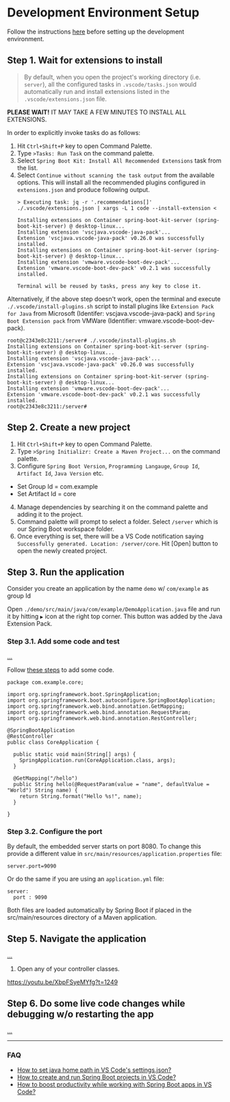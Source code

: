 # Development Environment Setup

Follow the instructions [here](../README.md) before setting up the development environment.

## Step 1. Wait for extensions to install

> By default, when you open the project's working directory (i.e. `server`), all the configured tasks in `.vscode/tasks.json` would automatically run and install extensions listed in the `.vscode/extensions.json` file.

__PLEASE WAIT!__ IT MAY TAKE A FEW MINUTES TO INSTALL ALL EXTENSIONS.

In order to explicitly invoke tasks do as follows:

1. Hit `Ctrl+Shift+P` key to open Command Palette.
2. Type `>Tasks: Run Task` on the command palette.
3. Select `Spring Boot Kit: Install All Recommended Extensions` task from the list.
4. Select `Continue without scanning the task output` from the available options. This will install all the recommended plugins configured in `extensions.json` and produce following output.
    ```
    > Executing task: jq -r '.recommendations[]' ./.vscode/extensions.json | xargs -L 1 code --install-extension <

    Installing extensions on Container spring-boot-kit-server (spring-boot-kit-server) @ desktop-linux...
    Installing extension 'vscjava.vscode-java-pack'...
    Extension 'vscjava.vscode-java-pack' v0.26.0 was successfully installed.
    Installing extensions on Container spring-boot-kit-server (spring-boot-kit-server) @ desktop-linux...
    Installing extension 'vmware.vscode-boot-dev-pack'...
    Extension 'vmware.vscode-boot-dev-pack' v0.2.1 was successfully installed.

    Terminal will be reused by tasks, press any key to close it.
    ```

Alternatively, if the above step doesn't work, open the terminal and execute `./.vscode/install-plugins.sh` script to install plugins like `Extension Pack for Java` from Microsoft (Identifer: vscjava.vscode-java-pack) and `Spring Boot Extension pack` from VMWare (Identifier: vmware.vscode-boot-dev-pack).
```
root@c2343e8c3211:/server# ./.vscode/install-plugins.sh 
Installing extensions on Container spring-boot-kit-server (spring-boot-kit-server) @ desktop-linux...
Installing extension 'vscjava.vscode-java-pack'...
Extension 'vscjava.vscode-java-pack' v0.26.0 was successfully installed.
Installing extensions on Container spring-boot-kit-server (spring-boot-kit-server) @ desktop-linux...
Installing extension 'vmware.vscode-boot-dev-pack'...
Extension 'vmware.vscode-boot-dev-pack' v0.2.1 was successfully installed.
root@c2343e8c3211:/server# 
```

## Step 2. Create a new project

1. Hit `Ctrl+Shift+P` key to open Command Palette.
2. Type `>Spring Initializr: Create a Maven Project...` on the command palette.
3. Configure `Spring Boot Version`, `Programming Langauge`, `Group Id`, `Artifact Id`, `Java Version` etc.
  - Set Group Id = com.example
  - Set Artifact Id = core
4. Manage dependencies by searching it on the command palette and adding it to the project.
5. Command palette will prompt to select a folder. Select `/server` which is our Spring Boot workspace folder.
6. Once everything is set, there will be a VS Code notification saying `Successfully generated. Location: /server/core`. Hit [Open] button to open the newly created project.

## Step 3. Run the application

Consider you create an application by the name `demo` w/ `com/example` as group Id

Open `./demo/src/main/java/com/example/DemoApplication.java` file and run it by hitting `▶️` icon at the right top corner. This button was added by the Java Extension Pack.

### Step 3.1. Add some code and test
[...](https://youtu.be/rsr6X5M6-6M?t=582)

Follow [these steps](https://spring.io/quickstart) to add some code.

```
package com.example.core;

import org.springframework.boot.SpringApplication;
import org.springframework.boot.autoconfigure.SpringBootApplication;
import org.springframework.web.bind.annotation.GetMapping;
import org.springframework.web.bind.annotation.RequestParam;
import org.springframework.web.bind.annotation.RestController;

@SpringBootApplication
@RestController
public class CoreApplication {

  public static void main(String[] args) {
    SpringApplication.run(CoreApplication.class, args);
  }

  @GetMapping("/hello")
  public String hello(@RequestParam(value = "name", defaultValue = "World") String name) {
    return String.format("Hello %s!", name);
  }

}
```

### Step 3.2. Configure the port

By default, the embedded server starts on port 8080. To change this provide a different value in `src/main/resources/application.properties` file:

```
server.port=9090
```

Or do the same if you are using an `application.yml` file:

```
server:
  port : 9090
```

Both files are loaded automatically by Spring Boot if placed in the src/main/resources directory of a Maven application.

## Step 5. Navigate the application
[...](https://youtu.be/XbpFSyeMYfg?t=799)

1. Open any of your controller classes.


https://youtu.be/XbpFSyeMYfg?t=1249


## Step 6. Do some live code changes while debugging w/o restarting the app
[...](https://youtu.be/XbpFSyeMYfg?t=1152)

---

### FAQ

- [How to set java home path in VS Code's settings.json?](https://youtu.be/rsr6X5M6-6M?t=288)
- [How to create and run Spring Boot projects in VS Code?](https://www.youtube.com/watch?v=RBmWIACTiKI)
- [How to boost productivity while working with Spring Boot apps in VS Code?](https://www.youtube.com/watch?v=XbpFSyeMYfg)
